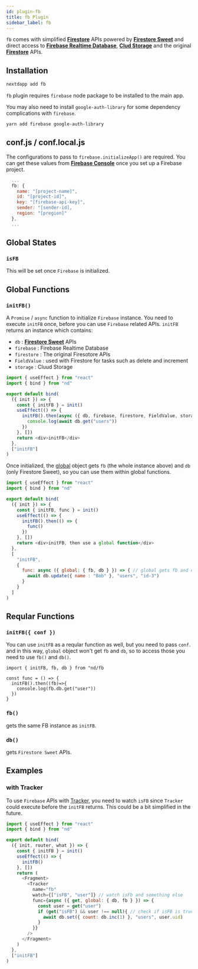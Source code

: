 ```yaml
---
id: plugin-fb
title: fb Plugin
sidebar_label: fb
---
```


`fb` comes with simplified [**Firestore**](https://firebase.google.com/docs/firestore) APIs powered by [**Firestore Sweet**](https://warashibe.github.io/firestore-sweet/) and direct access to [**Firebase Realtime Database**](https://firebase.google.com/docs/database), [**Clud Storage**](https://cloud.google.com/storage) and the original [**Firestore**](https://firebase.google.com/docs/firestore) APIs.

## Installation

```bash
nextdapp add fb
```

`fb` plugin requires `firebase` node package to be installed to the main app.

You may also need to install `google-auth-library` for some dependency complications with `firebase`.

```bash
yarn add firebase google-auth-library
```

## conf.js / conf.local.js

The configurations to pass to `firebase.initializeApp()` are required. You can get these values from [**Firebase Console**](https://console.firebase.google.com) once you set up a Firebase project.

```javascript
  ...
  fb: {
    name: "[project-name]",
    id: "[project-id]",
    key: "[firebase-api-key]",
    sender: "[sender-id],
    region: "[pregion]"
  },
  ...

```

## Global States

### `isFB`

This will be set once `Firebase` is initialized.

## Global Functions

### `initFB()`

A `Promise` / `async` function to initialize `Firebase` instance. You need to execute `initFB` once, before you can use `Firebase` related APIs. `initFB` returns an instance which contains:

* `db` : [**Firestore Sweet**](https://warashibe.github.io/firestore-sweet/docs/api-get) APIs
* `firebase` : Firebase Realtime Database
* `firestore` : The original Firesotore APIs
* `FieldValue` : used with Firestore for tasks such as delete and increment
* `storage` : Cluud Storage

```javascript
import { useEffect } from "react"
import { bind } from "nd"

export default bind(
  ({ init }) => {
    const { initFB } = init()
    useEffect(() => {
      initFB().then(async ({ db, firebase, firestore, FieldValue, storage }) => {
        console.log(await db.get("users"))
      })
    }, [])
    return <div>initFB</div>
  },
  ["initFB"]
)

```

Once initialized, the [global](/next-dapp/docs/global) object gets `fb` (the whole instance above) and `db` (only Firestore Sweet), so you can use them within global functions.

```javascript
import { useEffect } from "react"
import { bind } from "nd"

export default bind(
  ({ init }) => {
    const { initFB, func } = init()
    useEffect(() => {
      initFB().then(() => {
        func()
      })
    }, [])
    return <div>initFB, then use a global function</div>
  },
  [
    "initFB",
    {
      func: async ({ global: { fb, db } }) => { // global gets fb and db
        await db.update({ name : "Bob" }, "users", "id-3")
      }
    }
  ]
)
```

## Reqular Functions

### `initFB({ conf })`

You can use `initFB` as a reqular function as well, but you need to pass `conf`. and in this way, `global` object won't get `fb` and `db`, so to access those you need to use `fb()` and `db()`.

```
import { initFB, fb, db } from "nd/fb

const func = () => {
  initFB().then((fb)=>{
    console.log(fb.db.get("user"))
  })
}
```
### `fb()`

gets the same FB instance as `initFB`.

### `db()`

gets `Firestore Sweet` APIs.

## Examples

### with Tracker

To use `Firebase` APIs with [Tracker](/next-dapp/docs/tracker), you need to watch `isFB` since `Tracker` could execute before the `initFB` returns. This could be a bit simplified in the future.

```javascript
import { useEffect } from "react"
import { bind } from "nd"

export default bind(
  ({ init, router, what }) => {
    const { initFB } = init()
    useEffect(() => {
      initFB()
    }, [])
    return (
      <Fragment>
        <Tracker
          name="fb"
          watch={["isFB", "user"]} // watch isFb and something else		  
          func={async ({ get, global: { db, fb } }) => {
		    const user = get("user")
            if (get("isFB") && user !== null){ // check if isFB is true
              await db.set({ count: db.inc(1) }, "users", user.uid)
			}
          }}
        />
      </Fragment>
    )
  },
  ["initFB"]
)
```

